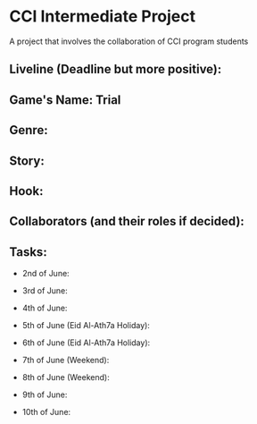 # CCI Intermediate Project
A project that involves the collaboration of CCI program students

## Liveline (Deadline but more positive):

## Game's Name: Trial

## Genre:

## Story:

## Hook:

## Collaborators (and their roles if decided):

## Tasks:

- 2nd of June:

- 3rd of June:

- 4th of June:

- 5th of June (Eid Al-Ath7a Holiday):

- 6th of June (Eid Al-Ath7a Holiday):

- 7th of June (Weekend):

- 8th of June (Weekend):

- 9th of June:

- 10th of June:
